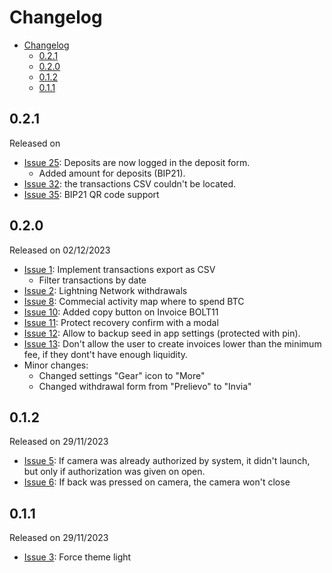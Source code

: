 # Changelog

- [Changelog](#changelog)
  - [0.2.1](#021)
  - [0.2.0](#020)
  - [0.1.2](#012)
  - [0.1.1](#011)

## 0.2.1

Released on

- [Issue 25](https://github.com/SatoshisPay/satoshispay/issues/25): Deposits are now logged in the deposit form.
  - Added amount for deposits (BIP21).
- [Issue 32](https://github.com/SatoshisPay/satoshispay/issues/32): the transactions CSV couldn't be located.
- [Issue 35](https://github.com/SatoshisPay/satoshispay/issues/35): BIP21 QR code support

## 0.2.0

Released on 02/12/2023

- [Issue 1](https://github.com/SatoshisPay/satoshispay/issues/1): Implement transactions export as CSV
  - Filter transactions by date
- [Issue 2](https://github.com/SatoshisPay/satoshispay/issues/2): Lightning Network withdrawals
- [Issue 8](https://github.com/SatoshisPay/satoshispay/issues/8): Commecial activity map where to spend BTC
- [Issue 10](https://github.com/SatoshisPay/satoshispay/issues/10): Added copy button on Invoice BOLT11
- [Issue 11](https://github.com/SatoshisPay/satoshispay/issues/11): Protect recovery confirm with a modal
- [Issue 12](https://github.com/SatoshisPay/satoshispay/issues/12): Allow to backup seed in app settings (protected with pin).
- [Issue 13](https://github.com/SatoshisPay/satoshispay/issues/13): Don't allow the user to create invoices lower than the minimum fee, if they dont't have enough liquidity.
- Minor changes:
  - Changed settings "Gear" icon to "More"
  - Changed withdrawal form from "Prelievo" to "Invia"

## 0.1.2

Released on 29/11/2023

- [Issue 5](https://github.com/SatoshisPay/satoshispay/issues/5): If camera was already authorized by system, it didn't launch, but only if authorization was given on open.
- [Issue 6](https://github.com/SatoshisPay/satoshispay/issues/6): If back was pressed on camera, the camera won't close

## 0.1.1

Released on 29/11/2023

- [Issue 3](https://github.com/SatoshisPay/satoshispay/issues/3): Force theme light
